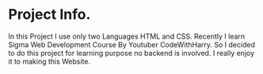 <h1>
Project Info.
</h1>

<p> In this Project I use only two Languages HTML and CSS. 
  Recently I learn Sigma Web Development Course By Youtuber CodeWithHarry.
  So I decided to do this project for learning purpose no backend is involved.
  I really enjoy it to making this Website.
</p>
